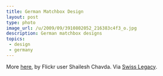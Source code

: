```yaml
---
title: German Matchbox Design
layout: post
type: photo
image_url: /u/2009/09/3910802052_216383c4f3_o.jpg
description: German matchbox designs
topics:
 - design
 - germany
---
```


More [here](http://www.flickr.com/photos/shaileshc/sets/72157622177325808/detail/), by Flickr user 
Shailesh Chavda.
Via [Swiss Legacy](http://www.swisslegacy.com/index.php/2009/09/10/vintage-german-machtbox-design/).